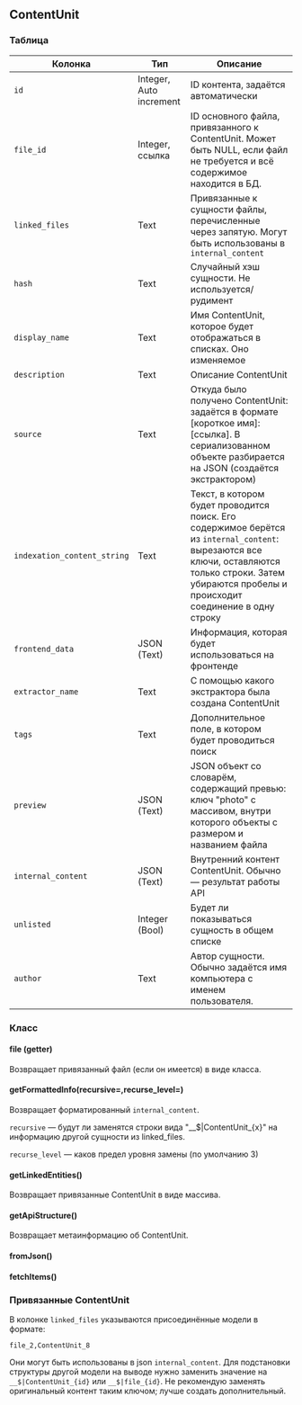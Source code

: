 ## ContentUnit

### Таблица

|Колонка|Тип|Описание|
|--|--|--|
|`id`|Integer, Auto increment|ID контента, задаётся автоматически|
|`file_id`|Integer, ссылка|ID основного файла, привязанного к ContentUnit. Может быть NULL, если файл не требуется и всё содержимое находится в БД.|
|`linked_files`|Text|Привязанные к сущности файлы, перечисленные через запятую. Могут быть использованы в `internal_content`|
|`hash`|Text|Случайный хэш сущности. Не используется/рудимент|
|`display_name`|Text|Имя ContentUnit, которое будет отображаться в списках. Оно изменяемое|
|`description`|Text|Описание ContentUnit|
|`source`|Text|Откуда было получено ContentUnit: задаётся в формате [короткое имя]:[ссылка]. В сериализованном объекте разбирается на JSON (создаётся экстрактором)|
|`indexation_content_string`|Text|Текст, в котором будет проводится поиск. Его содержимое берётся из `internal_content`: вырезаются все ключи, оставляются только строки. Затем убираются пробелы и происходит соединение в одну строку|
|`frontend_data`|JSON (Text)|Информация, которая будет использоваться на фронтенде|
|`extractor_name`|Text|С помощью какого экстрактора была создана ContentUnit|
|`tags`|Text|Дополнительное поле, в котором будет проводиться поиск|
|`preview`|JSON (Text)|JSON объект со словарём, содержащий превью: ключ "photo" с массивом, внутри которого объекты с размером и названием файла|
|`internal_content`|JSON (Text)|Внутренний контент ContentUnit. Обычно — результат работы API|
|`unlisted`|Integer (Bool)|Будет ли показываться сущность в общем списке|
|`author`|Text|Автор сущности. Обычно задаётся имя компьютера с именем пользователя.|

### Класс

#### file (getter)

Возвращает привязанный файл (если он имеется) в виде класса.

#### getFormattedInfo(recursive=,recurse_level=)

Возвращает форматированный `internal_content`. 

`recursive` — будут ли заменятся строки вида "__$|ContentUnit_{x}" на информацию другой сущности из linked_files.

`recurse_level` — каков предел уровня замены (по умолчанию 3)

#### getLinkedEntities()

Возвращает привязанные ContentUnit в виде массива.

#### getApiStructure()

Возвращает метаинформацию об ContentUnit.

#### fromJson()

#### fetchItems()

### Привязанные ContentUnit

В колонке `linked_files` указываются присоединённые модели в формате:

```
file_2,ContentUnit_8
```

Они могут быть использованы в json `internal_content`. Для подстановки структуры другой модели на выводе нужно заменить значение на `__$|ContentUnit_{id}` или  `__$|file_{id}`. Не рекомендую заменять оригинальный контент таким ключом; лучше создать дополнительный.
